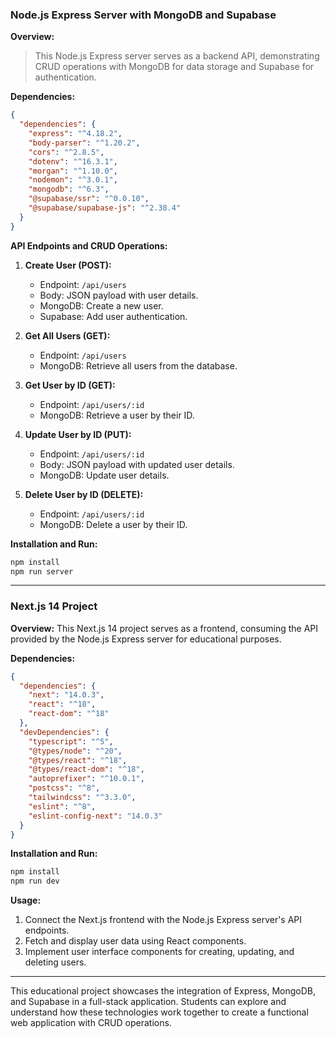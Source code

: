 
### Node.js Express Server with MongoDB and Supabase

**Overview:**
> This Node.js Express server serves as a backend API, demonstrating CRUD operations with MongoDB for data storage and Supabase for authentication.

**Dependencies:**
```json
{
  "dependencies": {
    "express": "^4.18.2",
    "body-parser": "^1.20.2",
    "cors": "^2.8.5",
    "dotenv": "^16.3.1",
    "morgan": "^1.10.0",
    "nodemon": "^3.0.1",
    "mongodb": "^6.3",
    "@supabase/ssr": "^0.0.10",
    "@supabase/supabase-js": "^2.38.4"
  }
}
```

**API Endpoints and CRUD Operations:**
1. **Create User (POST):**
   - Endpoint: `/api/users`
   - Body: JSON payload with user details.
   - MongoDB: Create a new user.
   - Supabase: Add user authentication.

2. **Get All Users (GET):**
   - Endpoint: `/api/users`
   - MongoDB: Retrieve all users from the database.

3. **Get User by ID (GET):**
   - Endpoint: `/api/users/:id`
   - MongoDB: Retrieve a user by their ID.

4. **Update User by ID (PUT):**
   - Endpoint: `/api/users/:id`
   - Body: JSON payload with updated user details.
   - MongoDB: Update user details.

5. **Delete User by ID (DELETE):**
   - Endpoint: `/api/users/:id`
   - MongoDB: Delete a user by their ID.

**Installation and Run:**
```bash
npm install
npm run server
```

---

### Next.js 14 Project

**Overview:**
This Next.js 14 project serves as a frontend, consuming the API provided by the Node.js Express server for educational purposes.

**Dependencies:**
```json
{
  "dependencies": {
    "next": "14.0.3",
    "react": "^18",
    "react-dom": "^18"
  },
  "devDependencies": {
    "typescript": "^5",
    "@types/node": "^20",
    "@types/react": "^18",
    "@types/react-dom": "^18",
    "autoprefixer": "^10.0.1",
    "postcss": "^8",
    "tailwindcss": "^3.3.0",
    "eslint": "^8",
    "eslint-config-next": "14.0.3"
  }
}
```

**Installation and Run:**
```bash
npm install
npm run dev
```

**Usage:**
1. Connect the Next.js frontend with the Node.js Express server's API endpoints.
2. Fetch and display user data using React components.
3. Implement user interface components for creating, updating, and deleting users.

---

This educational project showcases the integration of Express, MongoDB, and Supabase in a full-stack application. Students can explore and understand how these technologies work together to create a functional web application with CRUD operations.
